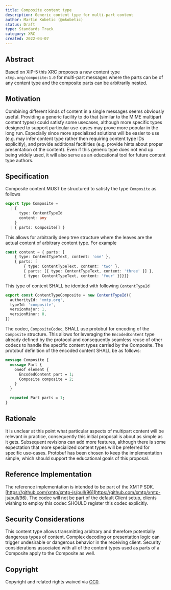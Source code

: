 ```yaml
---
title: Composite content type
description: Generic content type for multi-part content
author: Martin Kobetic (@mkobetic)
status: Draft
type: Standards Track
category: XRC
created: 2022-04-07
---
```


## Abstract

Based on XIP-5 this XRC proposes a new content type `xtmp.org/composite:1.0` for multi-part messages where the parts can be of any content type and the composite parts can be arbitrarily nested.

## Motivation

Combining different kinds of content in a single messages seems obviously useful. Providing a generic facility to do that (similar to the MIME multipart content types) could satisfy some usecases, although more specific types designed to support particular use-cases may prove more popular in the long run. Especially since more specialized solutions will be easier to use (e.g. may infer content type rather then requiring content type IDs explicitly), and provide additional facitlities (e.g. provide hints about proper presentation of the content). Even if this generic type does not end up being widely used, it will also serve as an educational tool for future content type authors.

## Specification

Composite content MUST be structured to satisfy the type `Composite` as follows

```ts
export type Composite =
  | {
      type: ContentTypeId
      content: any
    }
  | { parts: Composite[] }
```

This allows for arbitrarily deep tree structure where the leaves are the actual content of arbitrary content type. For example

```ts
const content = { parts: [
    { type: ContentTypeText, content: 'one' },
    { parts: [
        { type: ContentTypeText, content: 'two' },
        { parts: [{ type: ContentTypeText, content: 'three' }] },
        { type: ContentTypeText, content: 'four' }]}]}
```

This type of content SHALL be identied with following `ContentTypeId`

```ts
export const ContentTypeComposite = new ContentTypeId({
  authorityId: 'xmtp.org',
  typeId: 'composite',
  versionMajor: 1,
  versionMinor: 0,
})
```

The codec, `CompositeCodec`, SHALL use protobuf for encoding of the `Composite` structure. This allows for leveraging the `EncodedContent` type already defined by the protocol and consequently seamless reuse of other codecs to handle the specific content types carried by the Composite. The protobuf definition of the encoded content SHALL be as follows:

```protobuf
message Composite {
  message Part {
    oneof element {
      EncodedContent part = 1;
      Composite composite = 2;
    }
  }

  repeated Part parts = 1;
}
```

## Rationale

It is unclear at this point what particular aspects of multipart content will be relevant in practice, consequently this initial proposal is about as simple as it gets. Subsequent revisions can add more features, although there is some expectation that more specialized content types will be preferred for specific use-cases. Protobuf has been chosen to keep the implementation simple, which should support the educational goals of this proposal.

## Reference Implementation

The reference implementation is intended to be part of the XMTP SDK. [https://github.com/xmtp/xmtp-js/pull/96](https://github.com/xmtp/xmtp-js/pull/96). The codec will not be part of the default Client setup, clients wishing to employ this codec SHOULD register this codec explicitly.

## Security Considerations

This content type allows transmitting arbitrary and therefore potentially dangerous types of content. Complex decoding or presentation logic can trigger undesirable or dangerous behavior in the receiving client. Security considerations associated with all of the content types used as parts of a Composite apply to the Composite as well.

## Copyright

Copyright and related rights waived via [CC0](https://creativecommons.org/publicdomain/zero/1.0/).
